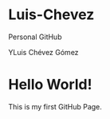 # Luis-Chevez
Personal GitHub
<!DOCTYPE html>
<html lang="en">
<head>
    <meta charset="UTF-8">
    <meta name="viewport" content="width=device-width, initial-scale=1.0">
    YLuis Chévez Gómez
</head>
<body>
    <h1>Hello World!</h1>
    <p>This is my first GitHub Page.</p>
</body>
</html>
